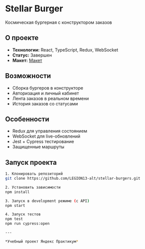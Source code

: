 # Stellar Burger

Космическая бургерная с конструктором заказов

## О проекте
- **Технологии:** React, TypeScript, Redux, WebSocket
- **Статус:** Завершен
- **Макет:** [Макет](<https://www.figma.com/file/vIywAvqfkOIRWGOkfOnReY/React-Fullstack_-Проектные-задачи-(3-месяца)_external_link?type=design&node-id=0-1&mode=design>)

## Возможности
- Сборка бургеров в конструкторе
- Авторизация и личный кабинет  
- Лента заказов в реальном времени
- История заказов со статусами

## Особенности
- Redux для управления состоянием
- WebSocket для live-обновлений
- Jest + Cypress тестирование
- Защищенные маршруты

 ## Запуск проекта
 
```bash
1. Клонировать репозиторий
git clone https://github.com/LEGION13-alt/stellar-burgers.git

2. Установить зависимости
npm install

3. Запуск в development режиме (с API)
npm start

4. Запуск тестов
npm test
npm run cypress:open

---

*Учебный проект Яндекс Практикум*
